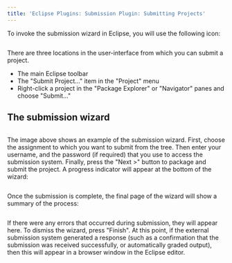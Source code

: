 ```yaml
---
title: 'Eclipse Plugins: Submission Plugin: Submitting Projects'
---
```

To invoke the submission wizard in Eclipse, you will use the following icon:

<img href="img/submit_icon.gif"/>

There are three locations in the user-interface from which you can submit a project.

* The main Eclipse toolbar
* The "Submit Project..." item in the "Project" menu
* Right-click a project in the "Package Explorer" or "Navigator" panes and choose "Submit..."

## The submission wizard 

<img href="img/submit_wizard_1.gif"/>

The image above shows an example of the submission wizard.  First, choose the assignment to which you want to submit from the tree.  Then enter your username, and the password (if required) that you use to access the submission system.  Finally, press the "Next >" button to package and submit the project.  A progress indicator will appear at the bottom of the wizard:

<img href="img/submit_wizard_2.gif"/>

Once the submission is complete, the final page of the wizard will show a summary of the process:

<img href="img/submit_wizard_3.gif"/>

If there were any errors that occurred during submission, they will appear here.  To dismiss the wizard, press "Finish".  At this point, if the external submission system generated a response (such as a confirmation that the submission was received successfully, or automatically graded output), then this will appear in a browser window in the Eclipse editor.
